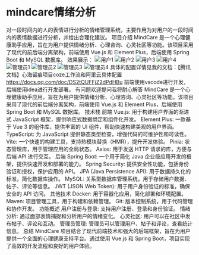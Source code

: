 # mindcare情绪分析
对一段时间内的人的表情进行分析的情绪管理系统，主要作用为对用户的一段时间内的表情数据进行分析，并给出合理化建议。
项目介绍
MindCare 是一个心理健康助手应用，旨在为用户提供情绪分析、心理咨询、心灵社区等功能。该项目采用了现代的前后端分离架构，前端使用 Vue.js 和 Element Plus，后端使用 Spring Boot 和 MySQL 数据库。
效果展示：
![用户1](https://github.com/user-attachments/assets/5249c96e-cd6f-42e4-9aed-047ea53b8229)
![用户2](https://github.com/user-attachments/assets/b84c1e45-cc9f-4850-a284-6fd34129d9b0)
![用户3](https://github.com/user-attachments/assets/77644477-ad96-4e81-8d69-70663e977515)
![用户4](https://github.com/user-attachments/assets/edc6be69-da29-42ec-bc06-dc21de92b400)
![管理员1](https://github.com/user-attachments/assets/77e01051-b9b1-4290-be90-800299dc3a61)
![管理员2](https://github.com/user-attachments/assets/1671db6b-240d-492e-a589-46b1e9d9f1fa)
![管理员3](https://github.com/user-attachments/assets/41622d58-9c5c-4eff-b03f-b25dafa1077d)
![管理员4](https://github.com/user-attachments/assets/d2555c86-579f-48b2-a875-d7a995717c77)
具体的配置详情见我的文档：【腾讯文档】心海留痕项目coze工作流和阿里云具体配置
https://docs.qq.com/doc/DS2tQUFFjZ2dPdHBu
前端使用vscode进行开发，后端使用idea进行开发部署。
有问题欢迎提问我将耐心解答
MindCare 是一个心理健康助手应用，旨在为用户提供情绪分析、心理咨询、心灵社区等功能。该项目采用了现代的前后端分离架构，前端使用 Vue.js 和 Element Plus，后端使用 Spring Boot 和 MySQL 数据库。
技术栈
前端
Vue.js: 用于构建用户界面的渐进式 JavaScript 框架，提供响应式数据绑定和组件化开发。
Element Plus: 一款基于 Vue 3 的组件库，提供丰富的 UI 组件，帮助快速构建美观的用户界面。
TypeScript: 为 JavaScript 提供静态类型检查，增强代码的可维护性和可读性。
Vite: 一个快速的构建工具，支持热模块替换（HMR），提升开发体验。
Pinia: 状态管理库，用于管理应用的全局状态。
Axios: 用于发送 HTTP 请求的库，方便与后端 API 进行交互。
后端
Spring Boot: 一个用于简化 Java 企业级应用开发的框架，提供快速开发和部署的能力。
Spring Security: 提供安全性功能，包括身份验证和授权，保护应用的 API。
JPA (Java Persistence API): 用于数据持久化的标准，简化数据库操作。
MySQL: 关系型数据库管理系统，用于存储用户数据、帖子、评论等信息。
JWT (JSON Web Token): 用于用户身份验证的标准，确保安全的 API 访问。
其他技术
Docker: 用于容器化应用，简化部署和环境配置。
Maven: 项目管理工具，用于构建和依赖管理。
Git: 版本控制系统，用于代码管理和协作开发。
功能概述
用户注册与登录: 支持用户注册、登录和身份验证。
情绪分析: 通过面部表情捕捉和分析用户的情绪变化。
心灵社区: 用户可以在社区中发布帖子、评论和互动。
管理员管理: 管理员可以管理用户、帖子和评论，查看统计信息。
总结
MindCare 项目结合了现代前端技术和强大的后端框架，旨在为用户提供一个全面的心理健康支持平台。通过使用 Vue.js 和 Spring Boot，项目实现了高效的开发流程和良好的用户体验。
